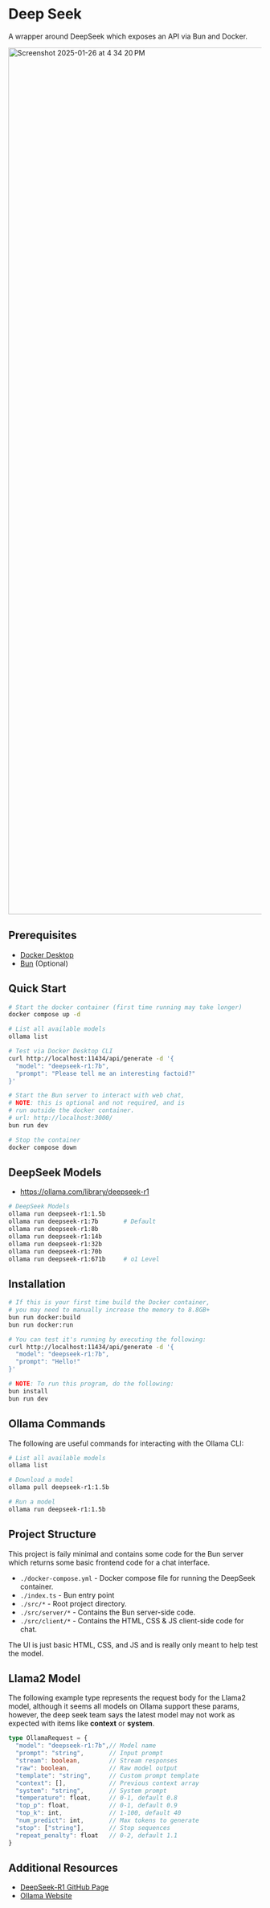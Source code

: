 # Deep Seek

A wrapper around DeepSeek which exposes an API via Bun and Docker.

<img width="1725" alt="Screenshot 2025-01-26 at 4 34 20 PM" src="https://github.com/user-attachments/assets/9d730e27-ba5c-4d50-b949-dda701127e1e" />

## Prerequisites

- [Docker Desktop](https://www.docker.com/products/docker-desktop/)
- [Bun](https://bun.sh/) (Optional)

## Quick Start

```bash
# Start the docker container (first time running may take longer)
docker compose up -d

# List all available models
ollama list

# Test via Docker Desktop CLI
curl http://localhost:11434/api/generate -d '{
  "model": "deepseek-r1:7b",
  "prompt": "Please tell me an interesting factoid?"
}'

# Start the Bun server to interact with web chat,
# NOTE: this is optional and not required, and is
# run outside the docker container.
# url: http://localhost:3000/
bun run dev

# Stop the container
docker compose down
```

## DeepSeek Models

- https://ollama.com/library/deepseek-r1

```bash
# DeepSeek Models
ollama run deepseek-r1:1.5b
ollama run deepseek-r1:7b       # Default
ollama run deepseek-r1:8b
ollama run deepseek-r1:14b
ollama run deepseek-r1:32b
ollama run deepseek-r1:70b
ollama run deepseek-r1:671b     # o1 Level
```

## Installation

```bash
# If this is your first time build the Docker container,
# you may need to manually increase the memory to 8.8GB+
bun run docker:build
bun run docker:run

# You can test it's running by executing the following:
curl http://localhost:11434/api/generate -d '{
  "model": "deepseek-r1:7b",
  "prompt": "Hello!"
}'

# NOTE: To run this program, do the following:
bun install
bun run dev
```

## Ollama Commands

The following are useful commands for interacting with the Ollama CLI:

```bash
# List all available models
ollama list

# Download a model
ollama pull deepseek-r1:1.5b

# Run a model
ollama run deepseek-r1:1.5b
```

## Project Structure

This project is faily minimal and contains some code for the Bun server which returns some basic frontend code for a chat interface.

- `./docker-compose.yml` - Docker compose file for running the DeepSeek container.
- `./index.ts` - Bun entry point
- `./src/*` - Root project directory.
- `./src/server/*` - Contains the Bun server-side code.
- `./src/client/*` - Contains the HTML, CSS & JS client-side code for chat.

The UI is just basic HTML, CSS, and JS and is really only meant to help test the model.

## Llama2 Model

The following example type represents the request body for the Llama2 model, although it seems all models on Ollama support these params, however, the deep seek team says the latest model may not work as expected with items like **context** or **system**.

```ts
type OllamaRequest = {
  "model": "deepseek-r1:7b",// Model name
  "prompt": "string",       // Input prompt
  "stream": boolean,        // Stream responses
  "raw": boolean,           // Raw model output
  "template": "string",     // Custom prompt template
  "context": [],            // Previous context array
  "system": "string",       // System prompt
  "temperature": float,     // 0-1, default 0.8
  "top_p": float,           // 0-1, default 0.9
  "top_k": int,             // 1-100, default 40
  "num_predict": int,       // Max tokens to generate
  "stop": ["string"],       // Stop sequences
  "repeat_penalty": float   // 0-2, default 1.1
}
```

## Additional Resources

- [DeepSeek-R1 GitHub Page](https://github.com/deepseek-ai/DeepSeek-R1)
- [Ollama Website](https://ollama.com/)

